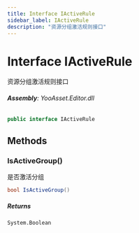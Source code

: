 ```yaml
---
title: Interface IActiveRule
sidebar_label: IActiveRule
description: "资源分组激活规则接口"
---
```

# Interface IActiveRule
资源分组激活规则接口

###### **Assembly**: YooAsset.Editor.dll

```csharp title="Declaration"
public interface IActiveRule
```
## Methods
### IsActiveGroup()
是否激活分组

```csharp title="Declaration"
bool IsActiveGroup()
```

##### Returns

`System.Boolean`
